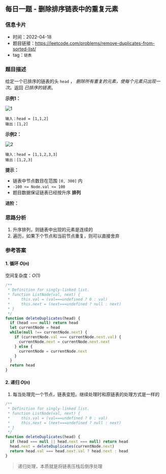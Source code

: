## 每日一题 - 删除排序链表中的重复元素

### 信息卡片

- 时间：2022-04-18
- 题目链接：https://leetcode.com/problems/remove-duplicates-from-sorted-list/
- tag：`链表`

### 题目描述

给定一个已排序的链表的头 `head` ， _删除所有重复的元素，使每个元素只出现一次_。返回 _已排序的链表_。

**示例1：**

![1](https://assets.leetcode.com/uploads/2021/01/04/list1.jpg)

```
输入：head = [1,1,2]
输出：[1,2]
```

**示例2：**

![2](https://assets.leetcode.com/uploads/2021/01/04/list2.jpg)

```
输入：head = [1,1,2,3,3]
输出：[1,2,3]
```

**提示：**

- 链表中节点数目在范围 `[0, 300]` 内
- `-100 <= Node.val <= 100`
- 题目数据保证链表已经按升序 __排列__

**进阶：** 

### 思路分析

1. 升序排列，则链表中出现的元素是连续的
2. 遍历，如果下个节点和当前节点重复，则可以直接舍弃

### 参考答案

#### 1. 循环 $O(n)$

空间复杂度：$O(1)$

```javascript {.line-numbers}
/**
 * Definition for singly-linked list.
 * function ListNode(val, next) {
 *     this.val = (val===undefined ? 0 : val)
 *     this.next = (next===undefined ? null : next)
 * }
 */
function deleteDuplicates(head) {
  if (head === null) return head
  let currentNode = head
  while(null !== currentNode.next) {
    if (currentNode.val === currentNode.next.val) {
      currentNode.next = currentNode.next.next
    } else {
      currentNode = currentNode.next
    }
  }
  return head
}
```

#### 2. 递归 $O(n)$

1. 每当处理完一个节点，链表变短。继续处理时和原链表的处理方式是一样的

```javascript {.line-numbers}
/**
 * Definition for singly-linked list.
 * function ListNode(val, next) {
 *     this.val = (val===undefined ? 0 : val)
 *     this.next = (next===undefined ? null : next)
 * }
 */
function deleteDuplicates(head) {
  if (head === null || head.next === null) return head
  head.next = deleteDuplicates(currentNode.next)
  return head.val === head.next.val ? head.next : head
}
```

> 递归处理，本质就是将链表压栈后倒序处理